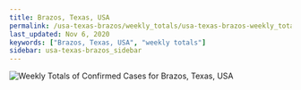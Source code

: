 ```yaml
---
title: Brazos, Texas, USA
permalink: /usa-texas-brazos/weekly_totals/usa-texas-brazos-weekly_totals.html
last_updated: Nov 6, 2020
keywords: ["Brazos, Texas, USA", "weekly totals"]
sidebar: usa-texas-brazos_sidebar
---
```


![Weekly Totals of Confirmed Cases for Brazos, Texas, USA](/covid_tracker/images/graphs/usa-texas-brazos-weekly_totals_graph.png)
